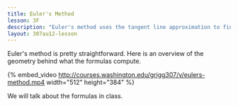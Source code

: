 ```yaml
---
title: Euler's Method
lesson: 3F
description: "Euler's method uses the tangent line approximation to find an approximate solution for first order differential equations that you cannot solve in other ways. Section 2.7."
layout: 307au12-lesson
---
```


Euler's method is pretty straightforward. Here is an overview of the geometry behind what the formulas compute.

{% embed_video http://courses.washington.edu/grigg307/v/eulers-method.mp4 width="512" height="384" %}

We will talk about the formulas in class.
